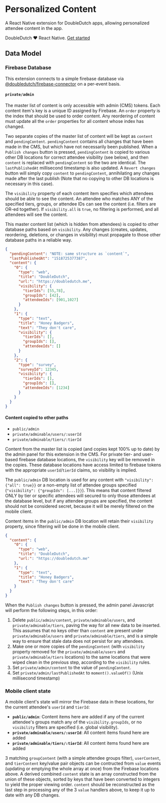 # Personalized Content

A React Native extension for DoubleDutch apps, allowing personalized attendee
content in the app.

DoubleDutch ❤️ React Native. [Get started](https://doubledutch.github.io/rn/)

## Data Model

### Firebase Database

This extension connects to a simple firebase database via
[@doubledutch/firebase-connector](https://www.npmjs.com/package/@doubledutch/firebase-connector)
on a per-event basis.

#### `private/admin`

The master list of content is only accessible with admin (CMS) tokens.
Each content item's key is a unique ID assigned by Firebase. An `order` property
is the index that should be used to order content. Any reordering of content
must update all the `order` properties for all content whose index has changed.

Two separate copies of the master list of content will be kept as `content` and
`pendingContent`. `pendingContent` contains all changes that have been made
in the CMS, but which have not necessarily been published. When a
`Publish changes` button is pressed, `pendingContent` is copied to various other
DB locations for correct attendee visibility (see below), and then `content` is
replaced with `pendingContent` so the two are identical.  The `lastPublishedAt`
millisecond timestamp is also updated. A `Revert changes` button will simply
copy `content` to `pendingContent`, annihilating any changes made after the last
publish (Note that no copying to other DB locations is necessary in this case).

The `visibility` property of each content item specifies which attendees should
be able to see the content.  An attendee who matches ANY of the specified tiers,
groups, or attendee IDs can see the content (i.e. filters are OR-ed together).
If `visibility.all` is `true`, no filtering is performed, and all attendees will
see the content.

This master content list (which is hidden from attendees) is copied to other
database paths based on `visibility`. Any changes (creates, updates, reordering,
deletions, or changes in visibility) must propagate to those other database
paths in a reliable way.

```json
{
  "pendingContent": "NOTE: same structure as `content`",
  "lastPublishedAt": "1518725377387",
  "content": {
    "0": {
      "type": "web",
      "title": "DoubleDutch",
      "url:": "https://doubledutch.me",
      "visibility": {
        "tierIds": [55,78],
        "groupIds": [42],
        "attendeeIds": [901,1027]
      }
    },
    "1": {
      "type": "text",
      "title": "Honey Badgers",
      "text": "They don't care",
      "visibility": {
        "tierIds": [],
        "groupIds": [],
        "attendeeIds": []
      }
    },
    "2": {
      "type": "survey",
      "surveyId": 12345,
      "visibility": {
        "tierIds": [],
        "groupIds": [],
        "attendeeIds": [1234]
      }
    }
  }
}
```

#### Content copied to other paths

- `public/admin`
- `private/adminable/users/:userId`
- `private/adminable/tiers/:tierId`

Content from the master list is copied (and copies kept 100% up to date) by the
admin panel for this extension in the CMS. For private tier- and user-based
firebase database locations, the `visibility` key will be removed in the copies.
These database locations have access limited to firebase tokens with the
appropriate `userId`/`tierId` claims, so visibility is implied.

The `public/admin` DB location is used for any content with
`"visibility": {"all": true}}` or a non-empty list of attendee groups specified
(`"visibility": {"groupIds": [...]}}`). This means that content filtered ONLY by
tier or specific attendees will secured to only those attendees at the database
level, but if any attendee groups are specified, the content should not be
considered secret, because it will be merely filtered on the mobile client.

Content items in the `public/admin` DB location will retain their `visibility`
property, since filtering will be done in the mobile client.

```json
{
  "content": {
    "0": {
      "type": "web",
      "title": "DoubleDutch",
      "url:": "https://doubledutch.me"  
    },
    "1": {
      "type": "text",
      "title": "Honey Badgers",
      "text": "They don't care"
    }
  }
}
```

When the `Publish changes` button is pressed, the admin panel Javascript will
perform the following steps, in this order:

1. Delete `public/admin/content`, `private/adminable/users`, and 
`private/adminable/tiers`, paving the way for all new data to be inserted. This
assumes that no keys other than `content` are present under
`private/adminable/users` and `private/adminable/tiers`, and is a simple way to
ensure that stale data does not persist for any attendees.
2. Make one or more copies of the `pendingContent` (with `visibility` property
removed for the `private/adminable/users` and `private/adminable/tiers`
locations) to the same locations that were wiped clean in the previous step,
according to the `visibility` rules.
3. Set `private/admin/content` to the value of `pendingContent`.
4. Set `private/admin/lastPublishedAt` to `moment().valueOf()` (Unix millisecond
timestamp)

### Mobile client state

A mobile client's state will mirror the Firebase data in these locations, for
the current attendee's `userId` and `tierId`:

- **`public/admin`**: Content items here are added if any of the current
attendee's groups match any of the `visibility.groupIds`, or no
`visibility` filters are specified (i.e. global visibility).
- **`private/adminable/users/:userId`**: All content items found here are added
- **`private/adminable/tiers/:tierId`**: All content items found here are added

3 matching `groupContent` (with a simple attendee groups filter), `userContent`,
and `tierContent` key/value pair objects can be contructed from `value` events
(updating or emptying the whole array at once) from the Firebase locations
above. A derived combined `content` state is an array constructed from the union
of these objects, sorted by keys that have been converted to integers to yield
the proper viewing order. `content` should be reconstructed as the last step in
processing any of the 3 `value` handlers above, to keep it up to date with any
DB changes.
